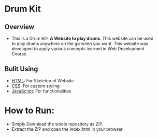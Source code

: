 # Drum Kit

## Overview

- This is a Drum Kit- <b>A Website to play drums</b>. This website can be used to play drums anywhere on the go when you want. This website was developed to apply various concepts learned in Web Development Course.


## Bulit Using

- [HTML](https://html.com/): For Skeleton of Website
- [CSS](https://www.w3.org/Style/CSS/Overview.en.html): For custom styling
- [JavaScript](https://www.javascript.com/): For functionalities
 
# How to Run:

- Simply Download the whole repository as ZIP.
- Extract the ZIP and open the index.html in your browser.
 

